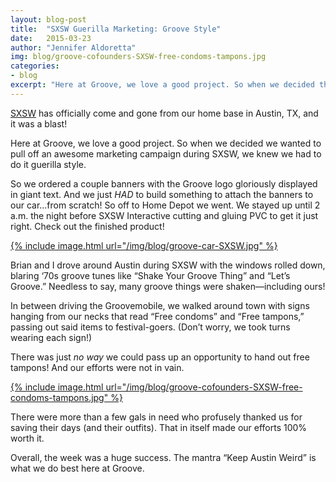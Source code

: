 ```yaml
---
layout: blog-post
title:  "SXSW Guerilla Marketing: Groove Style"
date:   2015-03-23
author: "Jennifer Aldoretta"
img: blog/groove-cofounders-SXSW-free-condoms-tampons.jpg
categories:
- blog
excerpt: "Here at Groove, we love a good project. So when we decided that we wanted to pull off an awesome marketing campaign during SXSW, we knew we had to do it guerilla style..."
---
```


<a class="text-link" target="_blank" href="http://sxsw.com/">SXSW</a> has officially come and gone from our home base in Austin, TX, and it was a blast! 

Here at Groove, we love a good project. So when we decided we wanted to pull off an awesome marketing campaign during SXSW, we knew we had to do it guerilla style.

So we ordered a couple banners with the Groove logo gloriously displayed in giant text. And we just *HAD* to build something to attach the banners to our car...from scratch! So off to Home Depot we went. We stayed up until 2 a.m. the night before SXSW Interactive cutting and gluing PVC to get it just right. Check out the finished product!

<a href="/img/blog/groove-car-SXSW.jpg">{% include image.html url="/img/blog/groove-car-SXSW.jpg" %}</a>

Brian and I drove around Austin during SXSW with the windows rolled down, blaring &lsquo;70s groove tunes like &ldquo;Shake Your Groove Thing&rdquo; and &ldquo;Let&rsquo;s Groove.&rdquo; Needless to say, many groove things were shaken&mdash;including ours!

In between driving the Groovemobile, we walked around town with signs hanging from our necks that read &ldquo;Free condoms&rdquo; and &ldquo;Free tampons,&rdquo; passing out said items to festival-goers. (Don&rsquo;t worry, we took turns wearing each sign!) 

There was just *no way* we could pass up an opportunity to hand out free tampons! And our efforts were not in vain.

<a href="/img/blog/groove-cofounders-SXSW-free-condoms-tampons.jpg">{% include image.html url="/img/blog/groove-cofounders-SXSW-free-condoms-tampons.jpg" %}</a>

There were more than a few gals in need who profusely thanked us for saving their days (and their outfits). That in itself made our efforts 100% worth it.

Overall, the week was a huge success. The mantra &ldquo;Keep Austin Weird&rdquo; is what we do best here at Groove.